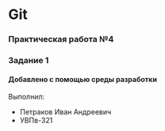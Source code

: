 # Git 
### Практическая работа №4
### Задание 1
#### Добавлено с помощью среды разработки 
Выполнил:
* Петраков Иван Андреевич
* УВПв-321
